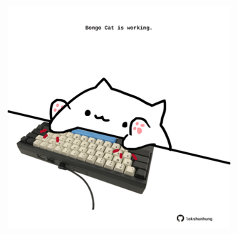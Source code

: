 <!-- built at 29/10/2022, 20:01:04 UTC -->
<p align="center">
  <img width="500" height="500" src="./ReadmeImage.svg">
</p>
